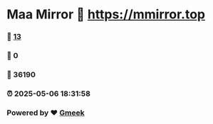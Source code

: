 # Maa Mirror :link: https://mmirror.top 
### :page_facing_up: [13](https://mmirror.top/tag.html) 
### :speech_balloon: 0 
### :hibiscus: 36190 
### :alarm_clock: 2025-05-06 18:31:58 
### Powered by :heart: [Gmeek](https://github.com/Meekdai/Gmeek)
